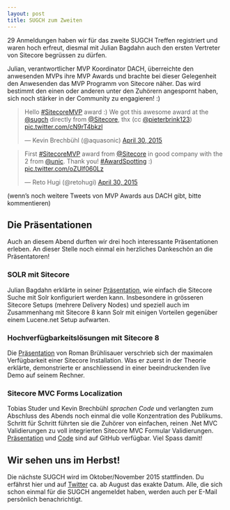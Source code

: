 ```yaml
---
layout: post
title: SUGCH zum Zweiten
---
```


29 Anmeldungen haben wir für das zweite SUGCH Treffen registriert und waren
hoch erfreut, diesmal mit Julian Bagdahn auch den ersten Vertreter von
Sitecore begrüssen zu dürfen.

Julian, verantwortlicher MVP Koordinator DACH, überreichte den anwesenden MVPs
ihre MVP Awards und brachte bei dieser Gelegenheit den Anwesenden das
MVP Programm von Sitecore näher. Das wird bestimmt den einen oder anderen
unter den Zuhörern angespornt haben, sich noch stärker in der Community zu
engagieren! :)

<blockquote class="twitter-tweet" lang="en"><p lang="en" dir="ltr">Hello <a href="https://twitter.com/hashtag/SitecoreMVP?src=hash">#SitecoreMVP</a> award :) We got this awesome award at the <a href="https://twitter.com/sugch">@sugch</a> directly from <a href="https://twitter.com/Sitecore">@Sitecore</a>, thx (cc <a href="https://twitter.com/pieterbrink123">@pieterbrink123</a>) <a href="http://t.co/cN9rT4bkzl">pic.twitter.com/cN9rT4bkzl</a></p>&mdash; Kevin Brechbühl (@aquasonic) <a href="https://twitter.com/aquasonic/status/593804967019978752">April 30, 2015</a></blockquote>
<script async src="//platform.twitter.com/widgets.js" charset="utf-8"></script>


<blockquote class="twitter-tweet" lang="en"><p lang="en" dir="ltr">First <a href="https://twitter.com/hashtag/SitecoreMVP?src=hash">#SitecoreMVP</a> award from <a href="https://twitter.com/Sitecore">@Sitecore</a> in good company with the 2 from <a href="https://twitter.com/unic">@unic</a>. Thank you! <a href="https://twitter.com/hashtag/AwardSpotting?src=hash">#AwardSpotting</a> :) <a href="http://t.co/oZUlf060Lz">pic.twitter.com/oZUlf060Lz</a></p>&mdash; Reto Hugi (@retohugi) <a href="https://twitter.com/retohugi/status/593878360486486016">April 30, 2015</a></blockquote>
<script async src="//platform.twitter.com/widgets.js" charset="utf-8"></script>

(wenn’s noch weitere Tweets von MVP Awards aus DACH gibt, bitte kommentieren)


## Die Präsentationen

Auch an diesem Abend durften wir drei hoch interessante Präsentationen erleben. An
dieser Stelle noch einmal ein herzliches Dankeschön an die Präsentatoren!

### SOLR mit Sitecore

Julian Bagdahn erklärte in seiner [Präsentation](https://github.com/SUGCH/sugch.github.io/blob/master/assets/Julian-Badgahn_Sitecore-with-SOLR.pdf), wie einfach die Sitecore Suche mit Solr
konfiguriert werden kann. Insbesondere in grösseren Sitecore Setups (mehrere Delivery Nodes) und speziell auch im Zusammenhang mit Sitecore 8 kann Solr mit
einigen Vorteilen gegenüber einem Lucene.net Setup aufwarten.


### Hochverfügbarkeitslösungen mit Sitecore 8

Die [Präsentation](https://github.com/SUGCH/sugch.github.io/blob/master/assets/Ramon-Bruelisauer_High-Availability-mit-Sitecore.pdf) von Roman Brühlisauer verschrieb sich der maximalen
Verfügbarkeit einer Sitecore Installation. Was er zuerst in der Theorie
erklärte, demonstrierte er anschliessend in einer beeindruckenden live Demo
auf seinem Rechner.


### Sitecore MVC Forms Localization

Tobias Studer und Kevin Brechbühl *sprachen Code* und verlangten zum Abschluss
des Abends noch einmal die volle Konzentration des Publikums. Schritt für
Schritt führten sie die Zuhörer von einfachen, reinen .Net MVC Validierungen
zu voll integrierten Sitecore MVC Formular Validierungen. [Präsentation](https://github.com/SUGCH/SitecoreMVCFormsLocalization/blob/master/docs/SitecoreMVCFormsLocalization.pdf)
und [Code](https://github.com/SUGCH/SitecoreMVCFormsLocalization) sind auf GitHub verfügbar. Viel Spass damit!


## Wir sehen uns im Herbst!

Die nächste SUGCH wird im Oktober/November 2015 stattfinden. Du erfährst hier
und auf [Twitter](https://twitter.com/sugch) ca. ab August das exakte Datum.
Alle, die sich schon einmal für die SUGCH angemeldet haben, werden auch per
E-Mail persönlich benachrichtigt.
